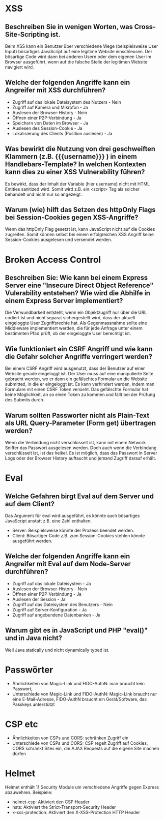 # XSS
## Beschreiben Sie in wenigen Worten, was Cross-Site-Scripting ist.
Beim XSS kann ein Benutzer über verschiedene Wege (beispielsweise User Input) bösartiges JavaScript auf eine legitime Website einschleusen. Der bösartige Code wird dann bei anderen Usern oder dem eigenen User im Browser ausgeführt, wenn auf die falsche Stelle der legitimen Website navigiert wird.
## Welche der folgenden Angriffe kann ein Angreifer mit XSS durchführen?
- Zugriff auf das lokale Dateisystem des Nutzers - Nein
- Zugriff auf Kamera und Mikrofon - Ja
- Auslesen der Browser-History - Nein
- Öffnen einer P2P-Verbindung - Ja
- Speichern von Daten im Browser - Ja
- Auslesen des Session-Cookie - Ja
- Lokalisierung des Clients (Position auslesen) - Ja
## Was bewirkt die Nutzung von drei geschweiften Klammern (z.B. {{{username}}} ) in einem Handlebars-Template? In welchen Kontexten kann dies zu einer XSS Vulnerability führen?
Es bewirkt, dass der Inhalt der Variable (hier username) nicht mit HTML Entities sanitized wird. Somit wird z.B. ein \<script\> Tag als solcher behandelt und nicht nur so angezeigt.
## Warum (wie) hilft das Setzen des httpOnly Flags bei Session-Cookies gegen XSS-Angriffe?
Wenn das httpOnly Flag gesetzt ist, kann JavaScript nicht auf die Cookies zugreifen. Somit können selbst bei einem erfolgreichen XSS Angriff keine Session-Cookies ausgelesen und versendet werden.
# Broken Access Control
## Beschreiben Sie: Wie kann bei einem Express Server eine "Insecure Direct Object Reference" Vulerability entstehen? Wie wird die Abhilfe in einem Express Server implementiert?
Die Verwundbarkeit entsteht, wenn ein Objektzugriff nur über die URL codiert ist und nicht separat sichergestellt wird, dass der aktuell eingeloggte User Zugriffsrechte hat. Als Gegenmassnahme sollte eine Middleware implementiert werden, die für jede Anfrage unter einem bestimmten Pfad prüft, ob der eingeloggte User berechtigt ist.
## Wie funktioniert ein CSRF Angriff und wie kann die Gefahr solcher Angriffe verringert werden?
Bei einem CSRF Angriff wird ausgenutzt, dass der Benutzer auf einer Website gerade eingeloggt ist. Der User muss auf eine manipulierte Seite gebracht werden, wo er dann ein gefälschtes Formular an die Website submitted, in die er eingeloggt ist. Es kann verhindert werden, indem man Formulare mit einen CSRF Token versieht. Das gefälschte Formular hat keine Möglichkeit, an so einen Token zu kommen und fällt bei der Prüfung des Submits durch.
## Warum sollten Passworter nicht als Plain-Text als URL Query-Parameter (Form get) übertragen werden?
Wenn die Verbindung nicht verschlüsselt ist, kann mit einem Network Sniffer das Passwort ausgelesen werden. Doch auch wenn die Verbindung verschlüsselt ist, ist das heikel. Es ist möglich, dass das Passwort in Server Logs oder der Browser History auftaucht und jemand Zugriff darauf erhält.
# Eval
## Welche Gefahren birgt Eval auf dem Server und auf dem Client?
Das Argument für eval wird ausgeführt, es könnte auch bösartiges JavaScript anstatt z.B. eine Zahl enthalten.
- Server: Beispielsweise könnte der Prozess beendet werden.
- Client: Bösartiger Code z.B. zum Session-Cookies stehlen könnte ausgeführt werden.
## Welche der folgenden Angriffe kann ein Angreifer mit Eval auf dem Node-Server durchführen?
- Zugriff auf das lokale Dateisystem - Ja
- Auslesen der Browser-History - Nein
- Öffnen einer P2P-Verbindung - Ja
- Auslesen der Session - Ja
- Zugriff auf das Dateisystem des Benutzers - Nein
- Zugriff auf Server-Konfiguration - Ja
- Zugriff auf angebundene Datenbanken - Ja
## Warum gibt es in JavaScript und PHP "eval()" und in Java nicht?
Weil Java statically und nicht dynamically typed ist.
# Passwörter
- Ähnlichkeiten von Magic-Link und FIDO-AuthN: man braucht kein Passwort, 
- Unterschiede von Magic-Link und FIDO-AuthN: Magic-Link braucht nur eine E-Mail-Adresse, FIDO-AuthN braucht ein Gerät/Software, das Passkeys unterstützt
# CSP etc
- Ähnlichkeiten von CSPs und CORS: schränken Zugriff ein
- Unterschiede von CSPs und CORS: CSP regelt Zugriff auf Cookies, CORS schränkt Sites ein, die AJAX Requests auf die eigene Site machen dürfen
# Helmet
Helmet enthält 11 Security Module um verschiedene Angriffe gegen Express abzuwehren. Beispiele:
- helmet-csp: Aktiviert den CSP Header
- hsts: Aktiviert the Strict-Transport-Security Header
- x-xss-protection: Aktiviert den X-XSS-Protection HTTP Header